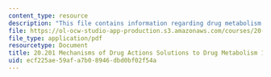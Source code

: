 ```yaml
---
content_type: resource
description: "This file contains information regarding drug metabolism 1.\r\n"
file: https://ol-ocw-studio-app-production.s3.amazonaws.com/courses/20-201-mechanisms-of-drug-actions-fall-2013/ecf225ae59afa7b08946dbd0bf02f54a_MIT20_201F13_DrgMetab1_Sol.pdf
file_type: application/pdf
resourcetype: Document
title: 20.201 Mechanisms of Drug Actions Solutions to Drug Metabolism 1
uid: ecf225ae-59af-a7b0-8946-dbd0bf02f54a
---
```

